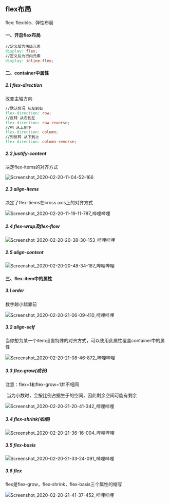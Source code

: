 ## flex布局

flex: flexible、弹性布局

#### 一、开启flex布局

```makefile
//定义后为块级元素
display: flex;
//定义后为行内元素
display: inline-flex;
```

#### 二、container中属性

##### 2.1 flex-direction

改变主轴方向

```makefile
//默认情况 从左到右
flex-direction: row;
//反转 从右到左
flex-direction: row-reverse;
//列 从上到下
flex-direction: column;
//列反转 从下到上
flex-direction: column-reverse;
```

##### 2.2 justify-content

决定flex-items的对齐方式

![Screenshot_2020-02-20-11-04-52-166](F:\note\Log\images\Screenshot_2020-02-20-11-04-52-166.png)

##### 2.3 align-items

决定了flex-tiems在cross axis上的对齐方式

![Screenshot_2020-02-20-11-19-11-787_哔哩哔哩](F:\note\Log\images\Screenshot_2020-02-20-11-19-11-787_哔哩哔哩.png)

##### 2.4 flex-wrap及flex-flow

![Screenshot_2020-02-20-20-38-30-153_哔哩哔哩](F:\note\Log\images\Screenshot_2020-02-20-20-38-30-153_哔哩哔哩.png)

#####  2.5 align-content

![Screenshot_2020-02-20-20-48-34-187_哔哩哔哩](F:\note\Log\images\Screenshot_2020-02-20-20-48-34-187_哔哩哔哩.png)

#### 三、flex-item中的属性

##### 3.1 order

数字越小越靠前

![Screenshot_2020-02-20-21-06-09-410_哔哩哔哩](F:\note\Log\images\Screenshot_2020-02-20-21-06-09-410_哔哩哔哩.png)

##### 3.2 align-self

当你想为某一个item设置特殊的对齐方式，可以使用此属性覆盖container中的属性

![Screenshot_2020-02-20-21-08-46-872_哔哩哔哩](F:\note\Log\images\Screenshot_2020-02-20-21-08-46-872_哔哩哔哩.png)

##### 3.3 flex-grow(成长)

 注意：flex=1和flex-grow=1并不相同

​            当为小数时，会按比例占据生于的空间，因此剩余空间可能有剩余

![Screenshot_2020-02-20-21-20-41-342_哔哩哔哩](F:\note\Log\images\Screenshot_2020-02-20-21-20-41-342_哔哩哔哩.png)

##### 3.4 flex-shrink(收缩)

![Screenshot_2020-02-20-21-36-16-004_哔哩哔哩](F:\note\Log\images\Screenshot_2020-02-20-21-36-16-004_哔哩哔哩.png)

##### 3.5 flex-basis

![Screenshot_2020-02-20-21-33-24-091_哔哩哔哩](F:\note\Log\images\Screenshot_2020-02-20-21-33-24-091_哔哩哔哩.png)

##### 3.6 flex

 flex是flex-grow，flex-shrink，flex-basis三个属性的缩写

![Screenshot_2020-02-20-21-41-37-452_哔哩哔哩](F:\note\Log\images\Screenshot_2020-02-20-21-41-37-452_哔哩哔哩.png)